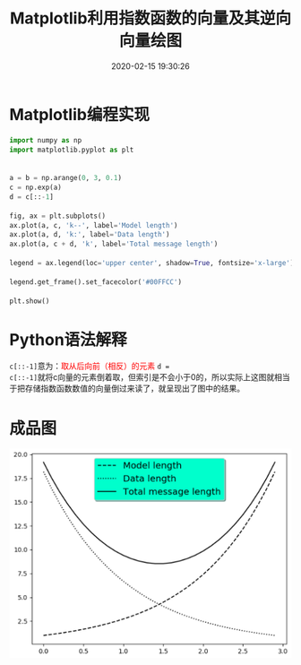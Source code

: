 ﻿---
title: Matplotlib利用指数函数的向量及其逆向向量绘图
date: 2020-02-15 19:30:26
summary: 本文分享Matplotlib利用指数函数的向量及其逆向向量绘图的过程。
tags:
- Python
- Matplotlib
categories:
- Python
---

# Matplotlib编程实现

```python
import numpy as np
import matplotlib.pyplot as plt


a = b = np.arange(0, 3, 0.1)
c = np.exp(a)
d = c[::-1]

fig, ax = plt.subplots()
ax.plot(a, c, 'k--', label='Model length')
ax.plot(a, d, 'k:', label='Data length')
ax.plot(a, c + d, 'k', label='Total message length')

legend = ax.legend(loc='upper center', shadow=True, fontsize='x-large')

legend.get_frame().set_facecolor('#00FFCC')

plt.show()
```

# Python语法解释

<code>c[::-1]</code>意为：<font color="red">取从后向前（相反）的元素</font>
<code>d = c[::-1]</code>就将c向量的元素倒着取，但索引是不会小于0的，所以实际上这图就相当于把存储指数函数数值的向量倒过来读了，就呈现出了图中的结果。

# 成品图

![](../../../images/软件开发/Python/Matplotlib利用指数函数的向量及其逆向向量绘图/1.png)
